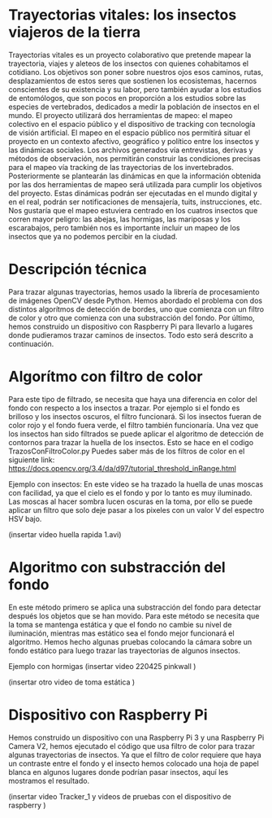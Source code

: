 # Trayectorias vitales: los insectos viajeros de la tierra
Trayectorias vitales es un proyecto colaborativo que pretende mapear la trayectoria, viajes y aleteos de los insectos con quienes cohabitamos el cotidiano. Los objetivos son poner sobre nuestros ojos esos caminos, rutas, desplazamientos de estos seres que sostienen los ecosistemas, hacernos conscientes de su existencia y su labor, pero también ayudar a los estudios de entomólogos, que son pocos en proporción a los estudios sobre las especies de vertebrados, dedicados a medir la población de insectos en el mundo. 
El proyecto utilizará dos herramientas de mapeo: el mapeo colectivo en el espacio público y el dispositivo de tracking con tecnología de visión artificial. El mapeo en el espacio público nos permitirá situar el proyecto en un contexto afectivo, geográfico y político entre los insectos y las dinámicas sociales. Los archivos generados vía entrevistas, derivas y métodos de observación, nos permitirán construir las condiciones precisas para el mapeo vía tracking de las trayectorias de los invertebrados. Posteriormente se plantearán las dinámicas en que la información obtenida por las dos herramientas de mapeo será utilizada para cumplir los objetivos del proyecto. Estas dinámicas podrán ser ejecutadas en el mundo digital y en el real, podrán ser notificaciones de mensajería, tuits, instrucciones, etc.  
Nos gustaría que el mapeo estuviera centrado en los cuatros insectos que corren mayor peligro: las abejas, las hormigas, las mariposas y los escarabajos, pero también nos es importante incluir un mapeo de los insectos que ya no podemos percibir en la ciudad.  

# Descripción técnica

Para trazar algunas trayectorias, hemos usado la librería de procesamiento de imágenes OpenCV desde Python. Hemos abordado el problema con dos distintos algorítmos de detección de bordes, uno que comienza con un filtro de color y otro que comienza con una substracción del fondo. Por último, hemos construido un dispositivo con Raspberry Pi para llevarlo a lugares donde pudieramos trazar caminos de insectos. Todo esto será descrito a continuación.

# Algorítmo con filtro de color
Para este tipo de filtrado, se necesita que haya una diferencia en color del fondo con respecto a los insectos a trazar. Por ejemplo si el fondo es brilloso y los insectos oscuros, el filtro funcionará. Si los insectos fueran de color rojo y el fondo fuera verde, el filtro también funcionaría. Una vez que los insectos han sido filtrados se puede aplicar el algoritmo de detección de contornos para trazar la huella de los insectos. Esto se hace en el codigo TrazosConFiltroColor.py
Puedes saber más de los filtros de color en el siguiente link: https://docs.opencv.org/3.4/da/d97/tutorial_threshold_inRange.html

Ejemplo con insectos:
En este video se ha trazado la huella de unas moscas con facilidad, ya que el cielo es el fondo y por lo tanto es muy iluminado. Las moscas al hacer sombra lucen oscuras en la toma, por ello se puede aplicar un filtro que solo deje pasar a los pixeles con un valor V del espectro HSV bajo.

(insertar video huella rapida 1.avi)

# Algoritmo con substracción del fondo

En este método primero se aplica una substracción del fondo para detectar después los objetos que se han movido. Para este método se necesita que la toma se mantenga estática y que el fondo no cambie su nivel de iluminación, mientras mas estático sea el fondo mejor funcionará el algoritmo. Hemos hecho algunas pruebas colocando la cámara sobre un fondo estático para luego trazar las trayectorias de algunos insectos.

Ejemplo con hormigas 
(insertar video 220425 pinkwall )

(insertar otro video de toma estática )

# Dispositivo con Raspberry Pi

Hemos construido un dispositivo con una Raspberry Pi 3 y una Raspberry Pi Camera V2, hemos ejecutado el código que usa filtro de color para trazar algunas trayectorias de insectos. Ya que el filtro de color requiere que haya un contraste entre el fondo y el insecto hemos colocado una hoja de papel blanca en algunos lugares donde podrían pasar insectos, aquí les mostramos el resultado.

(insertar video Tracker_1 y videos de pruebas con el dispositivo de raspberry )



